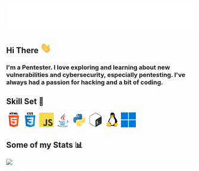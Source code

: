<h1 align="center">
  <img src="https://github.com/dotSentinel/dotSentinel/blob/main/snow.svg" alt="Sentinel" />
</h1>

<h2>Hi There <img  src="https://raw.githubusercontent.com/ABSphreak/ABSphreak/master/gifs/Hi.gif" width="30px"></h2>

### I'm a **Pentester**. I love exploring and learning about new vulnerabilities and cybersecurity, especially pentesting. I've always had a passion for hacking and a bit of coding.

## Skill Set :muscle:

<img src="https://raw.githubusercontent.com/devicons/devicon/master/icons/html5/html5-original-wordmark.svg" alt="HTML5" width="40" height="40"/> <img src="https://raw.githubusercontent.com/devicons/devicon/master/icons/css3/css3-original-wordmark.svg" alt="CSS3" width="40" height="40"/> <img src="https://raw.githubusercontent.com/devicons/devicon/master/icons/javascript/javascript-original.svg" alt="JavaScript" width="40" height="40"/> <img src="https://raw.githubusercontent.com/devicons/devicon/refs/heads/master/icons/java/java-original.svg" alt="Java" width=40 height=40> <img src="https://raw.githubusercontent.com/devicons/devicon/refs/heads/master/icons/python/python-original.svg" alt="Python" width=40 height=40/> <img src="https://raw.githubusercontent.com/devicons/devicon/refs/heads/master/icons/bash/bash-original.svg" alt="Bash" width="40" height="40"/> <img src="https://raw.githubusercontent.com/devicons/devicon/master/icons/linux/linux-original.svg" alt="Linux" width="40" height="40"/> <img src="https://raw.githubusercontent.com/devicons/devicon/refs/heads/master/icons/windows11/windows11-original.svg" alt="Windows 11" width="40" height="40"/> 

## Some of my Stats :bar_chart:

<img src="https://github-readme-stats.vercel.app/api?username=dotSentinel&show_icons=true&theme=radical&include_all_commits=true">

<br>
